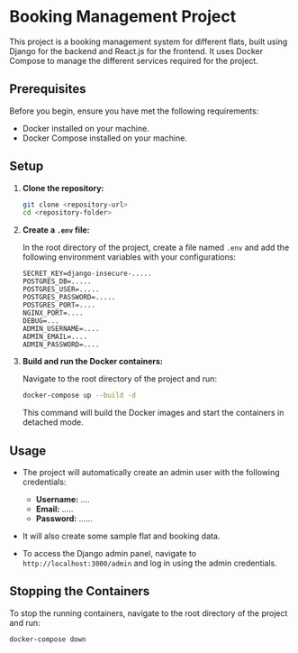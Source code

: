 # Booking Management Project

This project is a booking management system for different flats, built using Django for the backend and React.js for the frontend. It uses Docker Compose to manage the different services required for the project.

## Prerequisites

Before you begin, ensure you have met the following requirements:
- Docker installed on your machine.
- Docker Compose installed on your machine.

## Setup

1. **Clone the repository:**

    ```sh
    git clone <repository-url>
    cd <repository-folder>
    ```

2. **Create a `.env` file:**

    In the root directory of the project, create a file named `.env` and add the following environment variables with your configurations:

    ```plaintext
    SECRET_KEY=django-insecure-.....
    POSTGRES_DB=.....
    POSTGRES_USER=.....
    POSTGRES_PASSWORD=.....
    POSTGRES_PORT=....
    NGINX_PORT=....
    DEBUG=...
    ADMIN_USERNAME=....
    ADMIN_EMAIL=....
    ADMIN_PASSWORD=....
    ```

3. **Build and run the Docker containers:**

    Navigate to the root directory of the project and run:

    ```sh
    docker-compose up --build -d
    ```

    This command will build the Docker images and start the containers in detached mode.

## Usage

- The project will automatically create an admin user with the following credentials:
    - **Username:** ....
    - **Email:** .....
    - **Password:** ......

- It will also create some sample flat and booking data.

- To access the Django admin panel, navigate to `http://localhost:3000/admin` and log in using the admin credentials.

## Stopping the Containers

To stop the running containers, navigate to the root directory of the project and run:

```sh
docker-compose down
